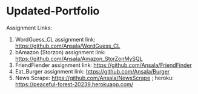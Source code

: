 # Updated-Portfolio
Assignment Links:
1. WordGuess_CL assignment link: https://github.com/Ansala/WordGuess_CL
2. bAmazon (Storzon) assignment link: https://github.com/Ansala/Amazon_StorZonMySQL
3. FriendFiender assignment link: https://github.com/Ansala/FriendFinder
4. Eat_Burger assignment link: https://github.com/Ansala/Burger
5. News Scrape: https://github.com/Ansala/NewsScrape  ; heroku: https://peaceful-forest-20239.herokuapp.com/
